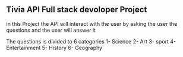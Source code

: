 ## Tivia API Full stack devoloper Project

in this Project the API will interact with the user by asking the user the questions and the user will answer it

The questions is divided to 6 categories
1- Science
2- Art
3- sport
4- Entertainment
5- History
6- Geography
